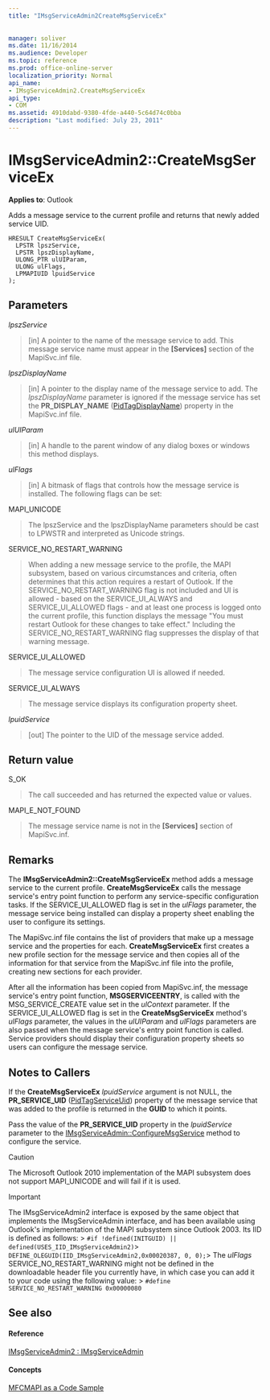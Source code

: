 ```yaml
---
title: "IMsgServiceAdmin2CreateMsgServiceEx"
 
 
manager: soliver
ms.date: 11/16/2014
ms.audience: Developer
ms.topic: reference
ms.prod: office-online-server
localization_priority: Normal
api_name:
- IMsgServiceAdmin2.CreateMsgServiceEx
api_type:
- COM
ms.assetid: 4910dabd-9380-4fde-a440-5c64d74c0bba
description: "Last modified: July 23, 2011"
---
```


# IMsgServiceAdmin2::CreateMsgServiceEx

  
  
**Applies to**: Outlook 
  
Adds a message service to the current profile and returns that newly added service UID.
  
```
HRESULT CreateMsgServiceEx(
  LPSTR lpszService,
  LPSTR lpszDisplayName,
  ULONG_PTR ulUIParam,
  ULONG ulFlags,    
  LPMAPIUID lpuidService
);
```

## Parameters

 _lpszService_
  
> [in] A pointer to the name of the message service to add. This message service name must appear in the **[Services]** section of the MapiSvc.inf file. 
    
 _lpszDisplayName_
  
> [in] A pointer to the display name of the message service to add. The  _lpszDisplayName_ parameter is ignored if the message service has set the **PR_DISPLAY_NAME** ([PidTagDisplayName](pidtagdisplayname-canonical-property.md)) property in the MapiSvc.inf file.
    
 _ulUIParam_
  
> [in] A handle to the parent window of any dialog boxes or windows this method displays.
    
 _ulFlags_
  
> [in] A bitmask of flags that controls how the message service is installed. The following flags can be set:
    
MAPI_UNICODE
  
> The lpszService and the lpszDisplayName parameters should be cast to LPWSTR and interpreted as Unicode strings.
    
SERVICE_NO_RESTART_WARNING
  
> When adding a new message service to the profile, the MAPI subsystem, based on various circumstances and criteria, often determines that this action requires a restart of Outlook. If the SERVICE_NO_RESTART_WARNING flag is not included and UI is allowed - based on the SERVICE_UI_ALWAYS and SERVICE_UI_ALLOWED flags - and at least one process is logged onto the current profile, this function displays the message "You must restart Outlook for these changes to take effect." Including the SERVICE_NO_RESTART_WARNING flag suppresses the display of that warning message.
    
SERVICE_UI_ALLOWED
  
> The message service configuration UI is allowed if needed.
    
SERVICE_UI_ALWAYS
  
> The message service displays its configuration property sheet.
    
 _lpuidService_
  
> [out] The pointer to the UID of the message service added.
    
## Return value

S_OK
  
> The call succeeded and has returned the expected value or values.
    
MAPI_E_NOT_FOUND
  
> The message service name is not in the **[Services]** section of MapiSvc.inf. 
    
## Remarks

The **IMsgServiceAdmin2::CreateMsgServiceEx** method adds a message service to the current profile. **CreateMsgServiceEx** calls the message service's entry point function to perform any service-specific configuration tasks. If the SERVICE_UI_ALLOWED flag is set in the  _ulFlags_ parameter, the message service being installed can display a property sheet enabling the user to configure its settings. 
  
The MapiSvc.inf file contains the list of providers that make up a message service and the properties for each. **CreateMsgServiceEx** first creates a new profile section for the message service and then copies all of the information for that service from the MapiSvc.inf file into the profile, creating new sections for each provider. 
  
After all the information has been copied from MapiSvc.inf, the message service's entry point function, **MSGSERVICEENTRY**, is called with the MSG_SERVICE_CREATE value set in the  _ulContext_ parameter. If the SERVICE_UI_ALLOWED flag is set in the **CreateMsgServiceEx** method's  _ulFlags_ parameter, the values in the  _ulUIParam_ and  _ulFlags_ parameters are also passed when the message service's entry point function is called. Service providers should display their configuration property sheets so users can configure the message service. 
  
## Notes to Callers

If the **CreateMsgServiceEx** _lpuidService_ argument is not NULL, the **PR_SERVICE_UID** ([PidTagServiceUid](pidtagserviceuid-canonical-property.md)) property of the message service that was added to the profile is returned in the **GUID** to which it points. 
  
Pass the value of the **PR_SERVICE_UID** property in the  _lpuidService_ parameter to the [IMsgServiceAdmin::ConfigureMsgService](imsgserviceadmin-configuremsgservice.md) method to configure the service. 
  
> [!CAUTION]
> The Microsoft Outlook 2010 implementation of the MAPI subsystem does not support MAPI_UNICODE and will fail if it is used. 
  
> [!IMPORTANT]
> The IMsgServiceAdmin2 interface is exposed by the same object that implements the IMsgServiceAdmin interface, and has been available using Outlook's implementation of the MAPI subsystem since Outlook 2003. Its IID is defined as follows: >  `#if !defined(INITGUID) || defined(USES_IID_IMsgServiceAdmin2)`>  `DEFINE_OLEGUID(IID_IMsgServiceAdmin2,0x00020387, 0, 0);`> The  _ulFlags_ SERVICE_NO_RESTART_WARNING might not be defined in the downloadable header file you currently have, in which case you can add it to your code using the following value: >  `#define SERVICE_NO_RESTART_WARNING 0x00000080`
  
## See also

#### Reference

[IMsgServiceAdmin2 : IMsgServiceAdmin](imsgserviceadmin2imsgserviceadmin.md)
#### Concepts

[MFCMAPI as a Code Sample](mfcmapi-as-a-code-sample.md)

